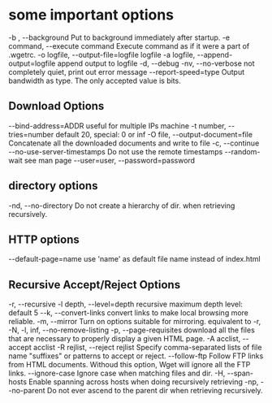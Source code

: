 # some important options
-b , --background
    Put to background immediately after startup. 
-e command, --execute command
    Execute command as if it were a part of .wgetrc. 
-o logfile, --output-file=logfile
    logfile
-a logfile, --append-output=logfile
    append output to logfile
-d, --debug
-nv, --no-verbose
    not completely quiet, print out error message
--report-speed=type
    Output bandwidth as type. The only accepted value is bits.

## Download Options
--bind-address=ADDR
    useful for multiple IPs machine
-t number, --tries=number
    default 20, special: 0 or inf
-O file, --output-document=file
    Concatenate all the downloaded documents and write to file
-c, --continue
--no-use-server-timestamps
    Do not use the remote timestamps
--random-wait
    see man page
--user=user, --password=password

## directory options
-nd, --no-directory
    Do not create a hierarchy of dir. when retrieving recursively.
## HTTP options
--default-page=name
    use 'name' as default file name instead of index.html

## Recursive Accept/Reject Options
-r, --recursive
-l depth, --level=depth
    recursive maximum depth level: default 5
--k, --convert-links
    convert links to make local browsing more reliable.
-m, --mirror
    Turn on options suitable for mirroring. equivalent to -r, -N, -l, 
    inf, --no-remove-listing
-p, --page-requisites
    download all the files that are necessary to properly display 
    a given HTML page.
-A acclist, --accept acclist
-R rejlist, --reject rejlist
    Specify comma-separated lists of file name "suffixes" or patterns to 
    accept or reject.
--follow-ftp
    Follow FTP links from HTML documents. Withoud this option, Wget will 
    ignore all the FTP links.
--ignore-case
    Ignore case when matching files and dir.
-H, --span-hosts
    Enable spanning across hosts when doing recursively retrieving
-np, --no-parent
    Do not ever ascend to the parent dir when retrieving recursively.
